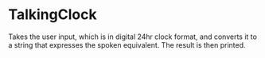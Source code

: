 # TalkingClock
Takes the user input, which is in digital 24hr clock format, and converts it to a string that expresses the spoken equivalent. The result is then printed.
